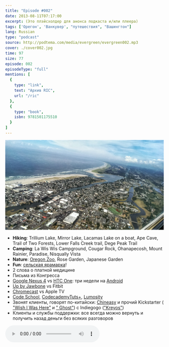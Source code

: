 ```yaml
---
title: "Episode #002"
date: 2013-08-11T07:17:00
excerpt: (Это плэйсхолдер для анонса подкаста и/или плеера)
tags: ['Орегон', 'Ванкувер', "путешествия", "Вашингтон"]
lang: Russian
type: "podcast"
source: http://podtema.com/media/evergreen/evergreen002.mp3
cover: ./cover002.jpg
time: 97
size: 77
episode: 002
episodeType: "full"
mentions: [
  { 
    type: "link",
    text: "Архив RIC",
    url: "/ric"
  },
  { 
    type: "book",
    isbn: 9781501175510
  }
]
---
```

![cover](cover002.jpg)

- **Hiking**: Trillium Lake, Mirror Lake, Lacamas Lake on a boat, Ape Cave, Trail of Two Forests, Lower Falls Creek trail, Dege Peak Trail
- **Camping**: La Wis Wis Campground, Cougar Rock, Ohanapecosh, Mount Rainier, Paradise, Nisqually Vista
- **Nature**: [Oregon Zoo](http://www.oregonzoo.org), Rose Garden, Japanese Garden
- **Fun**: [сельская ярамарка](http://www.clarkcofair.com)!
- 2 слова о платной медицине
- Письма из Конгресса
- [Google Nexus 4](http://www.google.com/nexus/4/) vs [HTC One](https://play.google.com/store/devices/details/HTC_One): три недели на [Android](http://www.android.com)
- [Up by Jawbone](https://jawbone.com/up) vs Fitbit
- [Chromecast](http://www.google.com/intl/en/chrome/devices/chromecast/) vs Apple TV
- [Code School](http://try.jquery.com/), [Codecademy](http://www.codecademy.com/)[Tuts+](https://tutsplus.com/), [Lumosity](http://www.lumosity.com)
- Звонят клиенты, говорят по-китайски: [Сhineasy](http://www.kickstarter.com/projects/shaolanchineasy/chineasy-begins-0) и прочий Kickstarter ( ["Wish I Was Here"](http://www.kickstarter.com/projects/1869987317/wish-i-was-here-1) и [" Ghost"](http://www.kickstarter.com/projects/johnonolan/ghost-just-a-blogging-platform)) c Indiegogo (["Kreyos"](http://www.indiegogo.com/projects/kreyos-the-only-smartwatch-with-voice-gesture-control))
- Клиенты и службы поддержки: все всегда можно вернуть и получить назад деньги без всяких разговоров

<audio controls src="http://podtema.com/media/evergreen/evergreen002.mp3">Пожалуйста, используйте современный браузер. Ваш текущий браузер не поддерживает воспроизведение аудио. </audio>